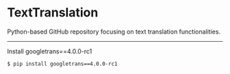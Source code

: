 # TextTranslation

Python-based GitHub repository focusing on text translation functionalities.

-------------------------------------------------------------------------------------------------------------------------------------------------------------------------------------------------------
Install googletrans==4.0.0-rc1

```
$ pip install googletrans==4.0.0-rc1
```

